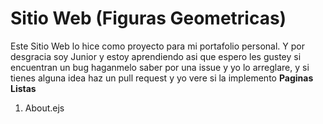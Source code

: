 # Sitio Web (Figuras Geometricas)
Este Sitio Web lo hice como proyecto para mi portafolio personal. Y por desgracia soy Junior y estoy aprendiendo asi que espero les gustey si encuentran un bug haganmelo saber por una issue y yo lo arreglare, y si tienes alguna idea haz un pull request y yo vere si la implemento
**Paginas Listas**
1. About.ejs
